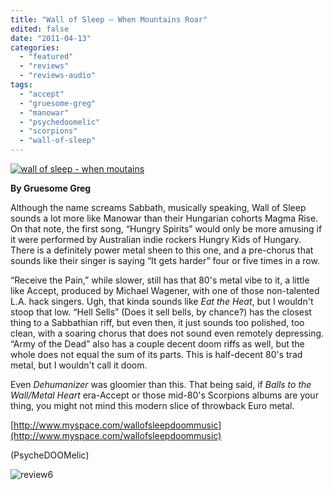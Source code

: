```yaml
---
title: "Wall of Sleep – When Mountains Roar"
edited: false
date: "2011-04-13"
categories:
  - "featured"
  - "reviews"
  - "reviews-audio"
tags:
  - "accept"
  - "gruesome-greg"
  - "manowar"
  - "psychedoomelic"
  - "scorpions"
  - "wall-of-sleep"
---
```


[![](http://www.hellbound.ca/wp-content/uploads/2011/04/wall-of-sleep-when-moutains.jpg "wall of sleep - when moutains")](http://www.hellbound.ca/wp-content/uploads/2011/04/wall-of-sleep-when-moutains.jpg)

**By Gruesome Greg**

Although the name screams Sabbath, musically speaking, Wall of Sleep sounds a lot more like Manowar than their Hungarian cohorts Magma Rise. On that note, the first song, “Hungry Spirits” would only be more amusing if it were performed by Australian indie rockers Hungry Kids of Hungary. There is a definitely power metal sheen to this one, and a pre-chorus that sounds like their singer is saying “It gets harder” four or five times in a row.

“Receive the Pain,” while slower, still has that 80's metal vibe to it, a little like Accept, produced by Michael Wagener, with one of those non-talented L.A. hack singers. Ugh, that kinda sounds like _Eat the Heat_, but I wouldn't stoop that low. “Hell Sells” (Does it sell bells, by chance?) has the closest thing to a Sabbathian riff, but even then, it just sounds too polished, too clean, with a soaring chorus that does not sound even remotely depressing. “Army of the Dead” also has a couple decent doom riffs as well, but the whole does not equal the sum of its parts. This is half-decent 80's trad metal, but I wouldn't call it doom.

Even _Dehumanizer_ was gloomier than this. That being said, if _Balls to the Wall/Metal Heart_ era-Accept or those mid-80's Scorpions albums are your thing, you might not mind this modern slice of throwback Euro metal.

[http://www.myspace.com/wallofsleepdoommusic](http://www.myspace.com/wallofsleepdoommusic)

(PsycheDOOMelic)

![](http://www.hellbound.ca/wp-content/uploads/2009/08/review6.png "review6")
